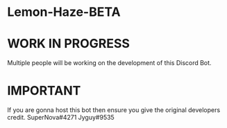 # Lemon-Haze-BETA

# WORK IN PROGRESS
Multiple people will be working on the development of this Discord Bot.

# IMPORTANT
If you are gonna host this bot then ensure you give the original developers credit.
SuperNova#4271
Jyguy#9535


